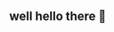 ## well hello there 👋

<!--
**JosefinaMP/JosefinaMP** is a ✨ _special_ ✨ repository because its `README.md` (this file) appears on your GitHub profile.

Here are some ideas to get you started:

- 🔭 I’m currently working on my personal project -arte con raíces-
- 🌱 I’m currently learning web development at Uni Pilar
- 📫 How to reach me: josefinamercedesparra8@gmail.com
- 😄 Pronouns: she/her
- ⚡ Fun fact: I'm am artist. i like drawing and painting
-->
